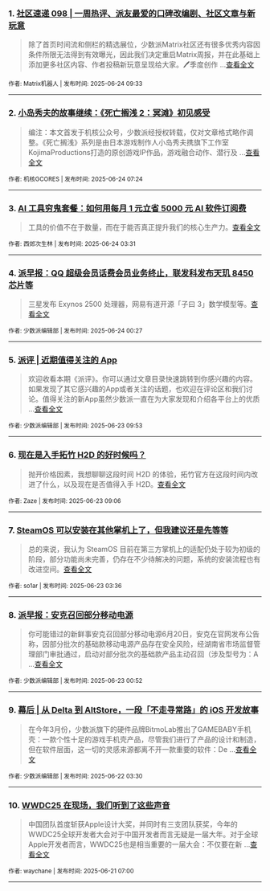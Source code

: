 ### 1. [社区速递 098 | 一周热评、派友最爱的口碑改编剧、社区文章与新玩意](原始消息源链接)

> 除了首页时间流和侧栏的精选展位，少数派Matrix社区还有很多优秀内容因条件所限无法得到有效曝光，因此我们决定重启Matrix周报，并在此基础上添加更多社区内容、作者投稿新玩意呈现给大家。🖊️季度创作 ...[查看全文](https://sspai.com/post/100523) 

<sub>作者: Matrix机器人 | 发布时间: 2025-06-24 09:33</sub>

---


### 2. [小岛秀夫的故事继续：《死亡搁浅 2：冥滩》初见感受](原始消息源链接)

> 编注：本文首发于机核公众号，少数派经授权转载，仅对文章格式略作调整。《死亡搁浅》系列是由日本游戏制作人小岛秀夫携旗下工作室KojimaProductions打造的原创游戏IP作品，游戏融合动作、潜行及 ...[查看全文](https://sspai.com/post/100511) 

<sub>作者: 机核GCORES | 发布时间: 2025-06-24 07:24</sub>

---


### 3. [AI 工具穷鬼套餐：如何用每月 1 元立省 5000 元 AI 软件订阅费](原始消息源链接)

> 工具的价值不在于数量，而在于能否真正提升我们的核心生产力。[查看全文](https://sspai.com/post/100272) 

<sub>作者: 西郊次生林 | 发布时间: 2025-06-24 03:31</sub>

---


### 4. [派早报：QQ 超级会员话费会员业务终止，联发科发布天玑 8450 芯片等](原始消息源链接)

> 三星发布 Exynos 2500 处理器，网易有道开源「子曰 3」数学模型等。[查看全文](https://sspai.com/post/100506) 

<sub>作者: 少数派编辑部 | 发布时间: 2025-06-24 00:27</sub>

---


### 5. [派评 | 近期值得关注的 App](原始消息源链接)

> 欢迎收看本期《派评》。你可以通过文章目录快速跳转到你感兴趣的内容。如果发现了其它感兴趣的App或者关注的话题，也欢迎在评论区和我们讨论。值得关注的新App虽然少数派一直在为大家发现和介绍各平台上的优质 ...[查看全文](https://sspai.com/post/100490) 

<sub>作者: 少数派编辑部 | 发布时间: 2025-06-23 09:53</sub>

---


### 6. [现在是入手拓竹 H2D 的好时候吗？](原始消息源链接)

> 抛开价格因素，我想聊聊这段时间 H2D 的体验，拓竹官方在这段时间内改进了什么，以及现在是否值得入手 H2D。[查看全文](https://sspai.com/post/100054) 

<sub>作者: Zaze | 发布时间: 2025-06-23 09:06</sub>

---


### 7. [SteamOS 可以安装在其他掌机上了，但我建议还是先等等](原始消息源链接)

> 总的来说，我认为 SteamOS 目前在第三方掌机上的适配仍处于较为初级的阶段，部分功能尚未完善，仍存在不少待解决的问题，系统的安装流程也有改进空间。[查看全文](https://sspai.com/post/99991) 

<sub>作者: so1ar | 发布时间: 2025-06-23 03:36</sub>

---


### 8. [派早报：安克召回部分移动电源](原始消息源链接)

> 你可能错过的新鲜事安克召回部分移动电源6月20日，安克在官网发布公告称，因部分批次的基础款移动电源产品存在安全风险，经湖南省市场监督管理部门审批通过，启动对部分批次的基础款产品主动召回（涉及型号为：A ...[查看全文](https://sspai.com/post/100478) 

<sub>作者: 少数派编辑部 | 发布时间: 2025-06-23 00:52</sub>

---


### 9. [幕后 | 从 Delta 到 AltStore，一段「不走寻常路」的 iOS 开发故事](原始消息源链接)

> 在今年3月份，少数派旗下的硬件品牌BitmoLab推出了GAMEBABY手机壳：一款个性十足的游戏手机壳产品，尽管我们进行了产品的设计和制造，但在软件层面，这一切的灵感来源都离不开一款重要的软件：De ...[查看全文](https://sspai.com/post/99122) 

<sub>作者: 少数派编辑部 | 发布时间: 2025-06-22 03:30</sub>

---


### 10. [WWDC25 在现场，我们听到了这些声音](原始消息源链接)

> 中国团队首度斩获Apple设计大奖，并同时有三支团队获奖，今年的WWDC25全球开发者大会对于中国开发者而言无疑是一届大年。对于全球Apple开发者而言，WWDC25也是相当重要的一届大会：不仅要在新 ...[查看全文](https://sspai.com/post/100436) 

<sub>作者: waychane | 发布时间: 2025-06-21 07:00</sub>

---

